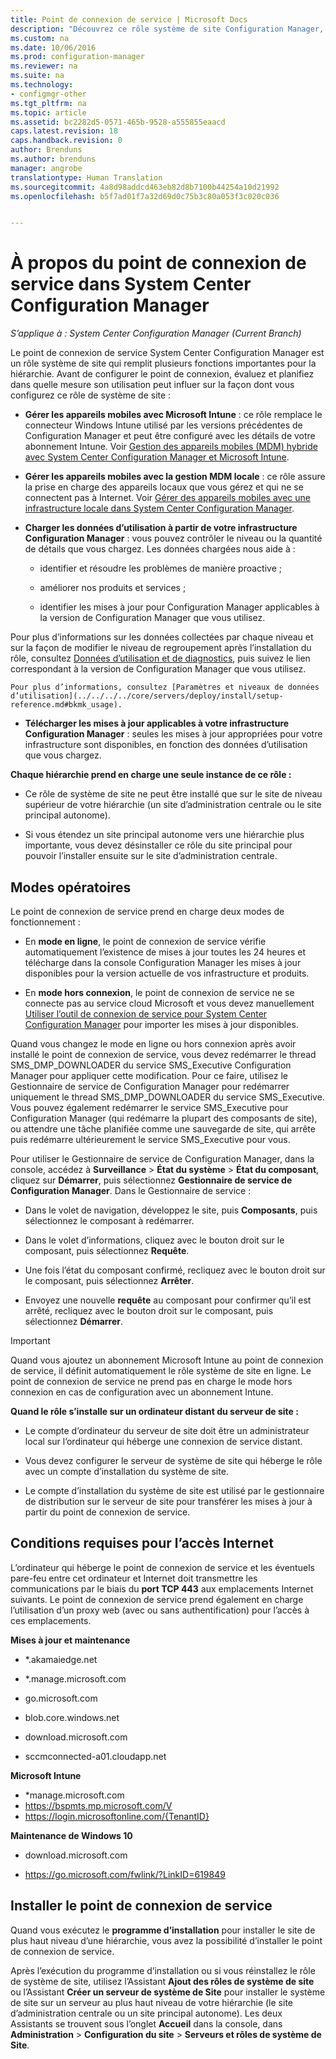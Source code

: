 ```yaml
---
title: Point de connexion de service | Microsoft Docs
description: "Découvrez ce rôle système de site Configuration Manager, puis comprenez et planifiez sa plage d’utilisations."
ms.custom: na
ms.date: 10/06/2016
ms.prod: configuration-manager
ms.reviewer: na
ms.suite: na
ms.technology:
- configmgr-other
ms.tgt_pltfrm: na
ms.topic: article
ms.assetid: bc2282d5-0571-465b-9528-a555855eaacd
caps.latest.revision: 18
caps.handback.revision: 0
author: Brenduns
ms.author: brenduns
manager: angrobe
translationtype: Human Translation
ms.sourcegitcommit: 4a8d98addcd463eb82d8b7100b44254a10d21992
ms.openlocfilehash: b5f7ad01f7a32d69d0c75b3c80a053f3c020c036


---
```

# <a name="about-the-service-connection-point-in-system-center-configuration-manager"></a>À propos du point de connexion de service dans System Center Configuration Manager

*S’applique à : System Center Configuration Manager (Current Branch)*

Le point de connexion de service System Center Configuration Manager est un rôle système de site qui remplit plusieurs fonctions importantes pour la hiérarchie. Avant de configurer le point de connexion, évaluez et planifiez dans quelle mesure son utilisation peut influer sur la façon dont vous configurez ce rôle de système de site :  

-   **Gérer les appareils mobiles avec Microsoft Intune** : ce rôle remplace le connecteur Windows Intune utilisé par les versions précédentes de Configuration Manager et peut être configuré avec les détails de votre abonnement Intune. Voir [Gestion des appareils mobiles (MDM) hybride avec System Center Configuration Manager et Microsoft Intune](../../../../mdm/understand/hybrid-mobile-device-management.md).  

-   **Gérer les appareils mobiles avec la gestion MDM locale** : ce rôle assure la prise en charge des appareils locaux que vous gérez et qui ne se connectent pas à Internet. Voir [Gérer des appareils mobiles avec une infrastructure locale dans System Center Configuration Manager](../../../../mdm/understand/manage-mobile-devices-with-on-premises-infrastructure.md).  

-   **Charger les données d’utilisation à partir de votre infrastructure Configuration Manager** : vous pouvez contrôler le niveau ou la quantité de détails que vous chargez. Les données chargées nous aide à :  

    -   identifier et résoudre les problèmes de manière proactive ;  

    -   améliorer nos produits et services ;  

    -   identifier les mises à jour pour Configuration Manager applicables à la version de Configuration Manager que vous utilisez.  

  Pour plus d’informations sur les données collectées par chaque niveau et sur la façon de modifier le niveau de regroupement après l’installation du rôle, consultez [Données d’utilisation et de diagnostics](/sccm/core/plan-design/diagnostics/diagnostics-and-usage-data), puis suivez le lien correspondant à la version de Configuration Manager que vous utilisez.  

    Pour plus d’informations, consultez [Paramètres et niveaux de données d’utilisation](../../../../core/servers/deploy/install/setup-reference.md#bkmk_usage).  

-   **Télécharger les mises à jour applicables à votre infrastructure Configuration Manager** : seules les mises à jour appropriées pour votre infrastructure sont disponibles, en fonction des données d’utilisation que vous chargez.  

 **Chaque hiérarchie prend en charge une seule instance de ce rôle :**  

-   Ce rôle de système de site ne peut être installé que sur le site de niveau supérieur de votre hiérarchie (un site d’administration centrale ou le site principal autonome).  

-   Si vous étendez un site principal autonome vers une hiérarchie plus importante, vous devez désinstaller ce rôle du site principal pour pouvoir l’installer ensuite sur le site d’administration centrale.  

##  <a name="a-namebkmkmodesa-modes-of-operation"></a><a name="bkmk_modes"></a> Modes opératoires  
 Le point de connexion de service prend en charge deux modes de fonctionnement :  

-   En **mode en ligne**, le point de connexion de service vérifie automatiquement l’existence de mises à jour toutes les 24 heures et télécharge dans la console Configuration Manager les mises à jour disponibles pour la version actuelle de vos infrastructure et produits.  

-   En **mode hors connexion**, le point de connexion de service ne se connecte pas au service cloud Microsoft et vous devez manuellement [Utiliser l’outil de connexion de service pour System Center Configuration Manager](../../../../core/servers/manage/use-the-service-connection-tool.md) pour importer les mises à jour disponibles.  

Quand vous changez le mode en ligne ou hors connexion après avoir installé le point de connexion de service, vous devez redémarrer le thread SMS_DMP_DOWNLOADER du service SMS_Executive Configuration Manager pour appliquer cette modification.  Pour ce faire, utilisez le Gestionnaire de service de Configuration Manager pour redémarrer uniquement le thread SMS_DMP_DOWNLOADER du service SMS_Executive.  Vous pouvez également redémarrer le service SMS_Executive pour Configuration Manager (qui redémarre la plupart des composants de site), ou attendre une tâche planifiée comme une sauvegarde de site, qui arrête puis redémarre ultérieurement le service SMS_Executive pour vous.  

Pour utiliser le Gestionnaire de service de Configuration Manager, dans la console, accédez à **Surveillance** > **État du système** > **État du composant**, cliquez sur **Démarrer**, puis sélectionnez **Gestionnaire de service de Configuration Manager**.  Dans le Gestionnaire de service :  

-   Dans le volet de navigation, développez le site, puis **Composants**, puis sélectionnez le composant à redémarrer.  

-   Dans le volet d’informations, cliquez avec le bouton droit sur le composant, puis sélectionnez **Requête**.  

-   Une fois l’état du composant confirmé, recliquez avec le bouton droit sur le composant, puis sélectionnez **Arrêter**.  

-   Envoyez une nouvelle **requête** au composant pour confirmer qu’il est arrêté, recliquez avec le bouton droit sur le composant, puis sélectionnez **Démarrer**.  

> [!IMPORTANT]  
>  Quand vous ajoutez un abonnement Microsoft Intune au point de connexion de service, il définit automatiquement le rôle système de site en ligne. Le point de connexion de service ne prend pas en charge le mode hors connexion en cas de configuration avec un abonnement Intune.  

**Quand le rôle s’installe sur un ordinateur distant du serveur de site :**  

-   Le compte d’ordinateur du serveur de site doit être un administrateur local sur l’ordinateur qui héberge une connexion de service distant.

-   Vous devez configurer le serveur de système de site qui héberge le rôle avec un compte d’installation du système de site.  

-   Le compte d’installation du système de site est utilisé par le gestionnaire de distribution sur le serveur de site pour transférer les mises à jour à partir du point de connexion de service.

##  <a name="a-namebkmkurlsa-internet-access-requirements"></a><a name="bkmk_urls"></a> Conditions requises pour l’accès Internet  
L’ordinateur qui héberge le point de connexion de service et les éventuels pare-feu entre cet ordinateur et Internet doit transmettre les communications par le biais du **port TCP 443** aux emplacements Internet suivants. Le point de connexion de service prend également en charge l’utilisation d’un proxy web (avec ou sans authentification) pour l’accès à ces emplacements.  

**Mises à jour et maintenance**  

-   *.akamaiedge.net  

-   *.manage.microsoft.com

-   go.microsoft.com

-   blob.core.windows.net  

-   download.microsoft.com  

-   sccmconnected-a01.cloudapp.net  

**Microsoft Intune**  

-   *manage.microsoft.com  
-   https://bspmts.mp.microsoft.com/V
-   https://login.microsoftonline.com/{TenantID}


**Maintenance de Windows 10**  

-   download.microsoft.com  

-   https://go.microsoft.com/fwlink/?LinkID=619849  

## <a name="install-the-service-connection-point"></a>Installer le point de connexion de service
Quand vous exécutez le **programme d’installation** pour installer le site de plus haut niveau d’une hiérarchie, vous avez la possibilité d’installer le point de connexion de service.

Après l’exécution du programme d’installation ou si vous réinstallez le rôle de système de site, utilisez l’Assistant **Ajout des rôles de système de site** ou l’Assistant **Créer un serveur de système de Site** pour installer le système de site sur un serveur au plus haut niveau de votre hiérarchie (le site d’administration centrale ou un site principal autonome).  Les deux Assistants se trouvent sous l’onglet **Accueil** dans la console, dans **Administration** > **Configuration du site** > **Serveurs et rôles de système de Site**.



<!--HONumber=Dec16_HO5-->


